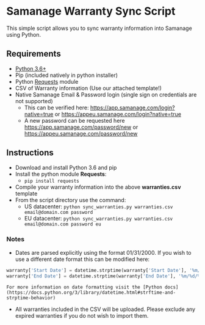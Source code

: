 # Samanage Warranty Sync Script


This simple script allows you to sync warranty information into Samanage using Python.

## Requirements
- [Python 3.6+](http://python.org/download)
- Pip (included natively in python installer)
- Python [Requests](http://docs.python-requests.org/en/master/user/install/#install) module
- CSV of Warranty information (Use our attached template!)
- Native Samanage Email & Password login (single sign on credentials are not supported)
	- This can be verified here: https://app.samanage.com/login?native=true or https://appeu.samanage.com/login?native=true
	- A new password can be requested here https://app.samanage.com/password/new or https://appeu.samanage.com/password/new


## Instructions
- Download and install Python 3.6 and pip
- Install the python module **Requests**:
	- ``` pip install requests ```
- Compile your warranty information into the above **warranties.csv** template
- From the script directory use the command:
	- US datacenter: ```python sync_warranties.py warranties.csv email@domain.com password```
	- EU datacenter: ```python sync_warranties.py warranties.csv email@domain.com password eu```


### Notes
- Dates are parsed explicitly using the format 01/31/2000. If you wish to use a different date format this can be modified here:
```python
warranty['Start Date'] = datetime.strptime(warranty['Start Date'], '%m/%d/%Y')
warranty['End Date'] = datetime.strptime(warranty['End Date'], '%m/%d/%Y')
```
	For more information on date formatting visit the [Python docs](https://docs.python.org/3/library/datetime.html#strftime-and-strptime-behavior)

- All warranties included in the CSV will be uploaded. Please exclude any expired warranties if you do not wish to import them.
